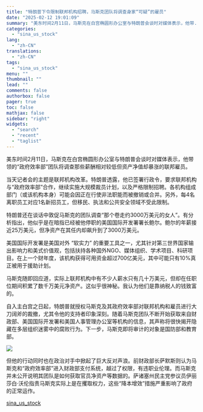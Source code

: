 ```yaml
---
title: "特朗普下令限制联邦机构招聘，马斯克团队将调查身家“可疑”的雇员"
date: "2025-02-12 19:01:09"
summary: "美东时间2月11日，马斯克在白宫椭圆形办公室与特朗普会谈时对媒体表示，他带..."
categories:
  - "sina_us_stock"
lang:
  - "zh-CN"
translations:
  - "zh-CN"
tags:
  - "sina_us_stock"
menu: ""
thumbnail: ""
lead: ""
comments: false
authorbox: false
pager: true
toc: false
mathjax: false
sidebar: "right"
widgets:
  - "search"
  - "recent"
  - "taglist"
---
```


美东时间2月11日，马斯克在白宫椭圆形办公室与特朗普会谈时对媒体表示，他带领的“政府效率部”团队将调查那些薪酬相对较低但资产净值却暴涨的联邦雇员。

当天记者会的主题是联邦机构改革。特朗普透露，他已签署行政令，要求联邦机构与“政府效率部”合作，继续实施大规模裁员计划，以及严格限制招聘。各机构组成部门（或该机构本身）可能会因正在行使非法职能而被撤销或合并。另外，每4名离职员工对应1名新招员工，但移民、执法和公共安全领域不受此限制。

特朗普还在谈话中敦促马斯克的团队调查“那个卷走约3000万美元的女人”。有分析指出，他似乎是在暗指已经被他停职的美国国际开发署署长鲍尔。鲍尔的年薪接近25万美元，但净资产在其任内却飙升到了3000万美元。

美国国际开发署是美国对外 “软实力” 的重要工具之一，尤其针对第三世界国家输出影响力和美式价值观，包括扶持各种国外NGO、媒体组织、学术项目、科研项目。在上一个财年度，该机构获得可用资金超过700亿美元，其中可能只有10%真正被用于援助计划。

马斯克随即回应道，实际上联邦机构中有不少人薪水只有几十万美元，但却在任职位期间积累了数千万美元净资产。这似乎很神秘。我认为他们是靠纳税人的钱致富的。

自入主白宫之日起，特朗普就授权马斯克及其政府效率部对联邦机构和雇员进行大刀阔斧的裁撤，尤其令他的支持者印象深刻。随着马斯克团队不断开始获取来自财政部、美国国际开发署和美国人事管理办公室等机构的信息，其声称将很快揭开隐藏在多层组织迷雾中的腐败行为。下一步，马斯克即将审计的对象是国防部和教育部。

![](//n.sinaimg.cn/spider20250212/520/w840h480/20250212/ab4f-040ce8f49af15c8250d02f70ab79817e.jpg)

但他的行动同时也在政治对手中掀起了巨大反对声浪。前财政部长萨默斯则认为马斯克和“政府效率部”进入财政部支付系统，越过了权限，有违职业伦理。而马斯克并未公开说明其团队是如何获取官员净资产等数据的。萨诸塞州民主党参议员伊丽莎白·沃伦指责马斯克实际上是在攫取权力，这些“降本增效”措施严重影响了政府的正常运作。

[sina_us_stock](https://finance.sina.com.cn/jjxw/2025-02-12/doc-inekfnmc2698663.shtml)
